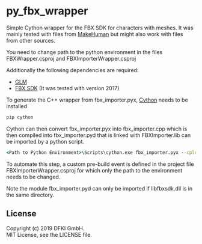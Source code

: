 # py_fbx_wrapper
Simple Cython wrapper for the FBX SDK for characters with meshes. It was mainly tested with files from  [MakeHuman](http://www.makehumancommunity.org/) but might also work with files from other sources.

You need to change path to the python environment in the files FBXWrapper.csproj and FBXImporterWrapper.csproj 

Additionally the following dependencies are required:
- [GLM](https://glm.g-truc.net/0.9.9/index.html)
- [FBX SDK](https://www.autodesk.com/developer-network/platform-technologies/fbx-sdk-2020-0) (It was tested with version 2017)

To generate the C++ wrapper from fbx_importer.pyx, [Cython](https://cython.org/) needs to be installed 
```bat
pip cython
```

Cython can then convert fbx_importer.pyx into fbx_importer.cpp which is then compiled into fbx_importer.pyd that is linked with FBXImporter.lib can be imported by a python script.
```bat
<Path to Python Environment>\Scripts\cython.exe fbx_importer.pyx --cplus
```

To automate this step, a custom pre-build event is defined in the project file FBXImporterWrapper.csproj for which only the path to the environment needs to be changed.

Note the module fbx_importer.pyd can only be imported if libfbxsdk.dll is in the same directory.
 
## License
Copyright (c) 2019 DFKI GmbH.  
MIT License, see the LICENSE file.  